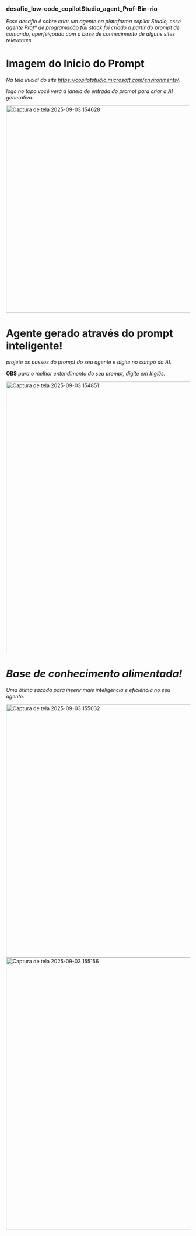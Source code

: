 ### desafio_low-code_copilotStudio_agent_Prof-Bin-rio
*Esse desafio é sobre criar um agente na plataforma copilot Studio, esse agente Profº de programação full stack foi criado a partir do prompt de comando, aperfeiçoado com a base de conhecimento de alguns sites relevantes.*


# **Imagem do Inicio do Prompt**
*Na tela inicial do site <link>https://copilotstudio.microsoft.com/environments/</link>, <p> logo no topo você verá a janela de entrada do prompt para criar a AI generativa.*

<img width="593" height="567" alt="Captura de tela 2025-09-03 154628" src="https://github.com/user-attachments/assets/e9a14d63-323e-4c44-91cb-86a62f691185" />

# **Agente gerado através do prompt inteligente!**
*projete os passos do prompt do seu agente e digite no campo da AI.* <p>
**OBS** *para o melhor entendimento do seu prompt, digite em Inglês.*

<img width="1598" height="743" alt="Captura de tela 2025-09-03 154851" src="https://github.com/user-attachments/assets/b6ea0c91-6249-40f2-9a61-1d62e1609dd5" />

# ***Base de conhecimento alimentada!***
*Uma òtima sacada para inserir mais inteligencia e eficiência no seu agente.*

<img width="1060" height="692" alt="Captura de tela 2025-09-03 155032" src="https://github.com/user-attachments/assets/d47b2130-3835-47ea-9820-a595b20e558b" />

<img width="1321" height="745" alt="Captura de tela 2025-09-03 155156" src="https://github.com/user-attachments/assets/f83968e4-e56f-45aa-97ad-f4e23e6533e7" />
